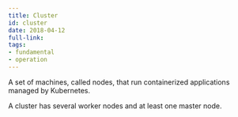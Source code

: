 ```yaml
---
title: Cluster
id: cluster
date: 2018-04-12
full-link: 
tags:
- fundamental
- operation 
---
```

 A set of machines, called nodes, that run containerized applications managed by Kubernetes.

<!--more--> 

A cluster has several worker nodes and at least one master node.


